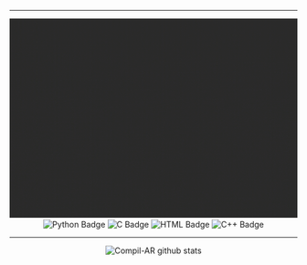 <div align="center">
    <hr>
    <p align="center">
    <img src="https://github.com/Compil-AR/Compil-AR/blob/main/lg.gif" height="350">
    <img src="https://img.shields.io/badge/-Python-%230075a8?logo=python&logoColor=white&style=flat-square" alt="Python Badge">
    <img src="https://img.shields.io/badge/C-%23e9c241?logo=nim&logoColor=white&style=flat-square" alt="C Badge">
    <img src="https://img.shields.io/badge/-HTML-%23de4b25?logo=html5&logoColor=white&style=flat-square" alt="HTML Badge">
    <img src="https://img.shields.io/badge/C ++-4EAA25?logo=GNU%20C++&logoColor=white&style=flat-square" alt="C++ Badge">
    </p>
    <div align="center">
    </div>
    <div align="center">
    </div>
    <hr>
    <img src="https://github-readme-stats.vercel.app/api?username=Compil-AR&show_icons=true&include_all_commits=true&theme=radical" alt="Compil-AR github stats">
</div>
